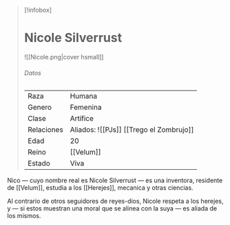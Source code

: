 > [!infobox]
> # Nicole Silverrust
> ![[Nicole.png|cover hsmall]]
> ###### Datos
> |||
> | ---- | ---- |
> | Raza | Humana |
> | Genero | Femenina |
> | Clase | Artífice |
> |Relaciones|Aliados: ![[PJs]] [[Trego el Zombrujo]]|
> |Edad| 20|
> |Reino| [[Velum]]|
> |Estado| Viva|

Nico — cuyo nombre real es Nicole Silverrust — es una inventora, residente de [[Velum]], estudia a los [[Herejes]], mecanica y otras ciencias.

Al contrario de otros seguidores de reyes-dios, Nicole respeta a los herejes, y — si estos muestran una moral que se alinea con la suya — es aliada de los mismos.

